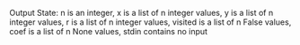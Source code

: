 Output State: n is an integer, x is a list of n integer values, y is a list of n integer values, r is a list of n integer values, visited is a list of n False values, coef is a list of n None values, stdin contains no input